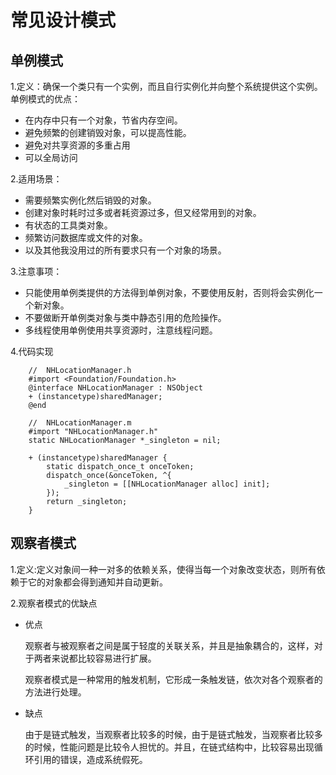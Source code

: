 # 常见设计模式
## 单例模式

1.定义：确保一个类只有一个实例，而且自行实例化并向整个系统提供这个实例。
单例模式的优点：

* 在内存中只有一个对象，节省内存空间。
* 避免频繁的创建销毁对象，可以提高性能。
* 避免对共享资源的多重占用
* 可以全局访问

2.适用场景：

* 需要频繁实例化然后销毁的对象。
* 创建对象时耗时过多或者耗资源过多，但又经常用到的对象。
* 有状态的工具类对象。
* 频繁访问数据库或文件的对象。
* 以及其他我没用过的所有要求只有一个对象的场景。

3.注意事项：

* 只能使用单例类提供的方法得到单例对象，不要使用反射，否则将会实例化一个新对象。
* 不要做断开单例类对象与类中静态引用的危险操作。
* 多线程使用单例使用共享资源时，注意线程问题。

4.代码实现

```
	//  NHLocationManager.h
	#import <Foundation/Foundation.h>
	@interface NHLocationManager : NSObject
	+ (instancetype)sharedManager;
	@end

	//  NHLocationManager.m
	#import "NHLocationManager.h"
	static NHLocationManager *_singleton = nil;

	+ (instancetype)sharedManager {
    	static dispatch_once_t onceToken;
    	dispatch_once(&onceToken, ^{
        	_singleton = [[NHLocationManager alloc] init];
   	    });
    	return _singleton;
	}
```

## 观察者模式
1.定义:定义对象间一种一对多的依赖关系，使得当每一个对象改变状态，则所有依赖于它的对象都会得到通知并自动更新。

2.观察者模式的优缺点

* 优点

	观察者与被观察者之间是属于轻度的关联关系，并且是抽象耦合的，这样，对于两者来说都比较容易进行扩展。
	
	观察者模式是一种常用的触发机制，它形成一条触发链，依次对各个观察者的方法进行处理。
	
* 缺点
  
    由于是链式触发，当观察者比较多的时候，由于是链式触发，当观察者比较多的时候，性能问题是比较令人担忧的。并且，在链式结构中，比较容易出现循环引用的错误，造成系统假死。

